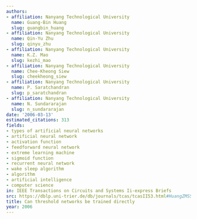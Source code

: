 ```yaml
---
authors:
- affiliation: Nanyang Technological University
  name: Guang-Bin Huang
  slug: guangbin_huang
- affiliation: Nanyang Technological University
  name: Qin-Yu Zhu
  slug: qinyu_zhu
- affiliation: Nanyang Technological University
  name: K.Z. Mao
  slug: kezhi_mao
- affiliation: Nanyang Technological University
  name: Chee-Kheong Siew
  slug: cheekheong_siew
- affiliation: Nanyang Technological University
  name: P. Saratchandran
  slug: p_saratchandran
- affiliation: Nanyang Technological University
  name: N. Sundararajan
  slug: n_sundararajan
date: '2006-03-13'
estimated_citations: 313
fields:
- types of artificial neural networks
- artificial neural network
- activation function
- feedforward neural network
- extreme learning machine
- sigmoid function
- recurrent neural network
- wake sleep algorithm
- algorithm
- artificial intelligence
- computer science
in: IEEE Transactions on Circuits and Systems Ii-express Briefs
src: https://dblp.uni-trier.de/db/journals/tcas/tcasII53.html#HuangZMSSS06
title: Can threshold networks be trained directly
year: 2006
---
```

